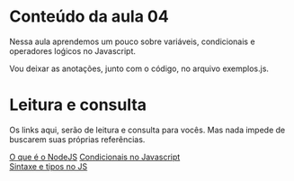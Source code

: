 # Conteúdo da aula 04
Nessa aula aprendemos um pouco sobre variáveis, condicionais e operadores loǵicos no Javascript.

Vou deixar as anotações, junto com o código, no arquivo exemplos.js.

# Leitura e consulta
Os links aqui, serão de leitura e consulta para vocês. Mas nada impede de buscarem suas próprias referências.

[O que é o NodeJS](https://www.alura.com.br/artigos/node-js)
[Condicionais no Javascript](https://developer.mozilla.org/pt-BR/docs/Learn/JavaScript/Building_blocks/conditionals)   
[Sintaxe e tipos no JS](https://developer.mozilla.org/pt-BR/docs/Web/JavaScript/Guide/Grammar_and_types)

